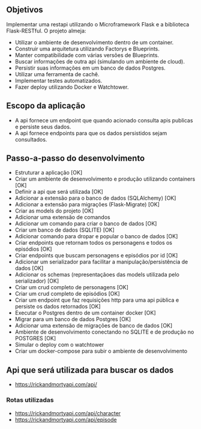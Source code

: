 ## Objetivos

Implementar uma restapi utilizando o Microframework Flask e a biblioteca Flask-RESTful.
O projeto almeja: 

- Utilizar o ambiente de desenvolvimento dentro de um container.
- Construir uma arquitetura utilizando Factorys e Blueprints.
- Manter compatibilidade com várias versões de Blueprints.
- Buscar informações de outra api (simulando um ambiente de cloud).
- Persistir suas informações em um banco de dados Postgres.
- Utilizar uma ferramenta de cachê.
- Implementar testes automatizados.
- Fazer deploy utilizando Docker e Watchtower.

## Escopo da aplicação

- A api fornece um endpoint que quando acionado consulta apis publicas e persiste seus dados.
- A api fornece endpoints para que os dados persistidos sejam consultados.

## Passo-a-passo do desenvolvimento

- Estruturar a aplicação [OK]
- Criar um ambiente de desenvolvimento e produção utilizando containers [OK]
- Definir a api que será utilizada [OK]
- Adicionar a extensão para o banco de dados (SQLAlchemy) [OK]
- Adicionar a extensão para migrações (Flask-Migrate) [OK]
- Criar as models do projeto [OK]
- Adicionar uma extensão de comandos
- Adicionar um comando para criar o banco de dados [OK]
- Criar um banco de dados (SQLITE) [OK]
- Adicionar comando para dropar e popular o banco de dados [OK]
- Criar endpoints que retornam todos os personagens e todos os episódios [OK]
- Criar endpoints que buscam personagens e episódios por id [OK]
- Adicionar um serializador para facilitar a manipulação/persistência de dados [OK]
- Adicionar os schemas (representaçãoes das models utilizada pelo serializador) [OK]
- Criar um crud completo de personagens [OK]
- Criar um crud completo de episódios [OK]
- Criar um endpoint que faz requisições http para uma api pública e persiste os dados retornados [OK]
- Executar o Postgres dentro de um container docker [OK]
- Migrar para um banco de dados Postgres [OK]
- Adicionar uma extensão de migrações de banco de dados [OK]
- Ambiente de desenvolvimento conectando no SQLITE e de produção no POSTGRES [OK]
- Simular o deploy com o watchtower
- Criar um docker-compose para subir o ambiente de desenvolvimento

## Api que será utilizada para buscar os dados

- https://rickandmortyapi.com/api/

### Rotas utilizadas

- https://rickandmortyapi.com/api/character
- https://rickandmortyapi.com/api/episode